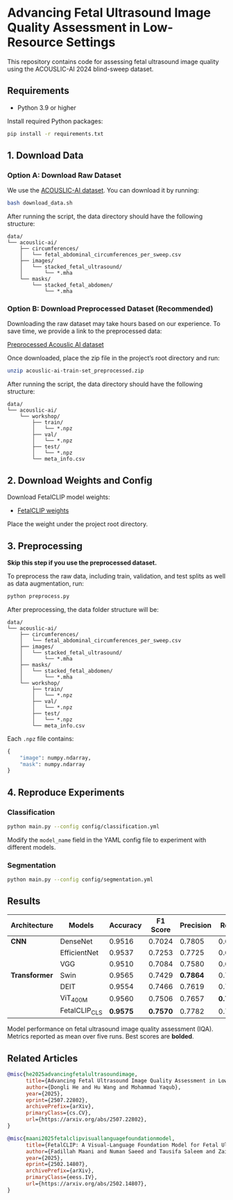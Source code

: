 # Advancing Fetal Ultrasound Image Quality Assessment in Low-Resource Settings

This repository contains code for assessing fetal ultrasound image quality using the ACOUSLIC-AI 2024 blind-sweep dataset.


## Requirements

- Python 3.9 or higher

Install required Python packages:

```bash
pip install -r requirements.txt
```


## 1. Download Data

### Option A: Download Raw Dataset

We use the [ACOUSLIC-AI dataset](https://zenodo.org/records/12697994). You can download it by running:

```sh
bash download_data.sh
```

After running the script, the data directory should have the following structure:

```
data/
└── acouslic-ai/
    ├── circumferences/
    │   └── fetal_abdominal_circumferences_per_sweep.csv
    ├── images/
    │   └── stacked_fetal_ultrasound/
    │       └── *.mha
    └── masks/
        └── stacked_fetal_abdomen/
            └── *.mha
```

### Option B: Download Preprocessed Dataset (Recommended)
Downloading the raw dataset may take hours based on our experience. To save time, we provide a link to the preprocessed data:

[Preprocessed Acouslic AI dataset](https://mbzuaiac-my.sharepoint.com/:f:/g/personal/dongli_he_mbzuai_ac_ae/EnvaQZKFGSdBpneYVOJ2PWoBS8Mcm_ewVMgGXLryybFarA?e=kBO0hY)

Once downloaded, place the zip file in the project’s root directory and run:

```bash
unzip acouslic-ai-train-set_preprocessed.zip
```

After running the script, the data directory should have the following structure:

```
data/
└── acouslic-ai/
    └── workshop/
        ├── train/
        │   └── *.npz
        ├── val/
        │   └── *.npz
        ├── test/
        │   └── *.npz
        └── meta_info.csv
```

## 2. Download Weights and Config

Download FetalCLIP model weights:

- [FetalCLIP weights](https://mbzuaiac-my.sharepoint.com/:f:/g/personal/fadillah_maani_mbzuai_ac_ae/EspGREsyuOtEpxt36RoEUBoB6jtlsvPeoiDTBC1qX8WdZQ?e=uAbuyv)

Place the weight under the project root directory.

## 3. Preprocessing

**Skip this step if you use the preprocessed dataset.**

To preprocess the raw data, including train, validation, and test splits as well as data augmentation, run:

```bash
python preprocess.py
```

After preprocessing, the data folder structure will be:

```
data/
└── acouslic-ai/
    ├── circumferences/
    │   └── fetal_abdominal_circumferences_per_sweep.csv
    ├── images/
    │   └── stacked_fetal_ultrasound/
    │       └── *.mha
    ├── masks/
    │   └── stacked_fetal_abdomen/
    │       └── *.mha
    └── workshop/
        ├── train/
        │   └── *.npz
        ├── val/
        │   └── *.npz
        ├── test/
        │   └── *.npz
        └── meta_info.csv
```


Each `.npz` file contains:

```python
{
    "image": numpy.ndarray,
    "mask": numpy.ndarray
}
```

## 4. Reproduce Experiments

### Classification

```bash
python main.py --config config/classification.yml
```

Modify the `model_name` field in the YAML config file to experiment with different models.

### Segmentation

```bash
python main.py --config config/segmentation.yml
```

## Results
| Architecture    | Models                  | Accuracy    | F1 Score    | Precision    | Recall      | # Trainable<br>Parameters |
|-----------------|-------------------------|-------------|-------------|--------------|-------------|-------|
| **CNN**         | DenseNet                | 0.9516      | 0.7024      | 0.7805       | 0.6420      | 7.0 M |
|                 | EfficientNet            | 0.9537      | 0.7253      | 0.7725       | 0.6855      | 4.0 M |
|                 | VGG                     | 0.9510      | 0.7084      | 0.7580       | 0.6671      | 134 M |
| **Transformer** | Swin                    | 0.9565      | 0.7429      | **0.7864**   | 0.7113      | 1.7 M |
|                 | DEIT                    | 0.9554      | 0.7466      | 0.7619       | 0.7363      | 2.4 M |
|                 | ViT<sub>400M</sub>      | 0.9560      | 0.7506      | 0.7657       | **0.7417**  | 2.4 M |
|                 | FetalCLIP<sub>CLS</sub> | **0.9575**  | **0.7570**  | 0.7782       | 0.7397      | 2.4 M |

Model performance on fetal ultrasound image quality assessment (IQA). Metrics reported as mean over five runs. Best scores are **bolded**.

## Related Articles

```bibtex
@misc{he2025advancingfetalultrasoundimage,
      title={Advancing Fetal Ultrasound Image Quality Assessment in Low-Resource Settings}, 
      author={Dongli He and Hu Wang and Mohammad Yaqub},
      year={2025},
      eprint={2507.22802},
      archivePrefix={arXiv},
      primaryClass={cs.CV},
      url={https://arxiv.org/abs/2507.22802}, 
}
```
```bibtex
@misc{maani2025fetalclipvisuallanguagefoundationmodel,
      title={FetalCLIP: A Visual-Language Foundation Model for Fetal Ultrasound Image Analysis}, 
      author={Fadillah Maani and Numan Saeed and Tausifa Saleem and Zaid Farooq and Hussain Alasmawi and Werner Diehl and Ameera Mohammad and Gareth Waring and Saudabi Valappi and Leanne Bricker and Mohammad Yaqub},
      year={2025},
      eprint={2502.14807},
      archivePrefix={arXiv},
      primaryClass={eess.IV},
      url={https://arxiv.org/abs/2502.14807}, 
}
```
